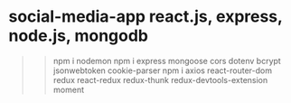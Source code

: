 # social-media-app react.js, express, node.js, mongodb
>> npm i nodemon
>> npm i express mongoose cors dotenv bcrypt jsonwebtoken cookie-parser
>> npm i axios react-router-dom redux react-redux redux-thunk redux-devtools-extension moment
